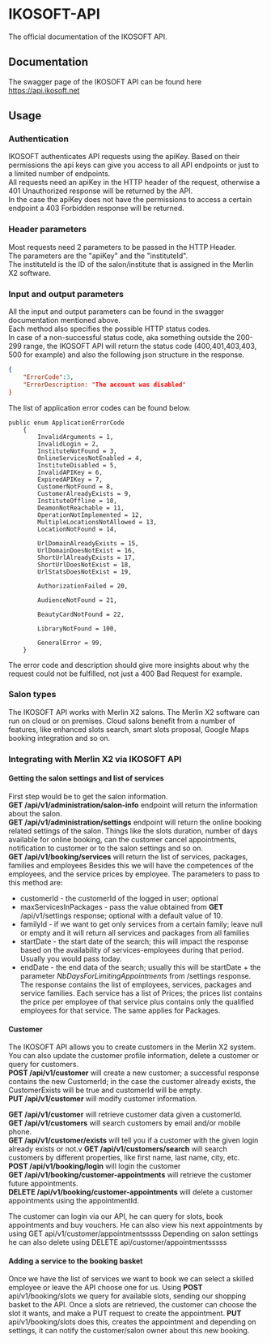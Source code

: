 # IKOSOFT-API

The official documentation of the IKOSOFT API.

## Documentation

The swagger page of the IKOSOFT API can be found here https://api.ikosoft.net

## Usage

### Authentication
IKOSOFT authenticates API requests using the apiKey. Based on their permissions the api keys can give you access to all API endpoints or just to a limited number of endpoints.<br>
All requests need an apiKey in the HTTP header of the request, otherwise a 401 Unauthorized response will be returned  by the API.<br>
In the case the apiKey does not have the permissions to access a certain endpoint a 403 Forbidden response will be returned.

### Header parameters
Most requests need 2 parameters to be passed in the HTTP Header.<br>
The parameters are the "apiKey" and the "instituteId".<br>
The instituteId is the ID of the salon/institute that is assigned in the Merlin X2 software.<br>

### Input and output parameters
All the input and output parameters can be found in the swagger documentation mentioned above.<br>
Each method also specifies the possible HTTP status codes.<br>
In case of a non-successful status code, aka something outside the 200-299 range, the IKOSOFT API will return the status code (400,401,403,403, 500 for example) and also the following json structure in the response.<br>
```JSON response in case of error
{
	"ErrorCode":3,
	"ErrorDescription: "The account was disabled"
}
```

The list of application error codes can be found below.
```
public enum ApplicationErrorCode
    {
        InvalidArguments = 1,
        InvalidLogin = 2,
        InstituteNotFound = 3,
        OnlineServicesNotEnabled = 4,
        InstituteDisabled = 5,
        InvalidAPIKey = 6,
        ExpiredAPIKey = 7,
        CustomerNotFound = 8,
        CustomerAlreadyExists = 9,
        InstituteOffline = 10,
        DeamonNotReachable = 11,
        OperationNotImplemented = 12,
        MultipleLocationsNotAllowed = 13,
        LocationNotFound = 14,

        UrlDomainAlreadyExists = 15,
        UrlDomainDoesNotExist = 16,
        ShortUrlAlreadyExists = 17,
        ShortUrlDoesNotExist = 18,
        UrlStatsDoesNotExist = 19,

        AuthorizationFailed = 20,

        AudienceNotFound = 21,

        BeautyCardNotFound = 22,

        LibraryNotFound = 100,

        GeneralError = 99,
    }
```
The error code and description should give more insights about why the request could not be fulfilled, not just a 400 Bad Request for example.

### Salon types
The IKOSOFT API works with Merlin X2 salons. The Merlin X2 software can run on cloud or on premises.
Cloud salons benefit from a number of features, like enhanced slots search, smart slots proposal, Google Maps booking integration and so on.

### Integrating with Merlin X2 via IKOSOFT API

#### Getting the salon settings and list of services
First step would be to get the salon information.<br>
**GET /api/v1/administration/salon-info** endpoint will return the information about the salon.<br>
**GET /api/v1/administration/settings** endpoint will return the online booking related settings of the salon. Things like the slots duration, number of days available for online booking, can the customer cancel appointments, notification to customer or to the salon settings and so on.<br>
**GET /api/v1/booking/services** will return the list of services, packages, families and employees
Besides this we will have the competences of the employees, and the service prices by employee.
The parameters to pass to this method are:
- customerId - the customerId of the logged in user; optional
- maxServicesInPackages - pass the value obtained from **GET** /api/v1/settings response; optional with a default value of 10.
- familyId - if we want to get only services from a certain family; leave null or empty and it will return all services and packages from all families
- startDate - the start date of the search; this will impact the response based on the availability of services-employees during that period. Usually you would pass today.
- endDate - the end data of the search; usually this will be startDate + the parameter *NbDaysForLimitingAppointments* from /settings response.
The response contains the list of employees, services, packages and service families.
Each service has a list of Prices; the prices list contains the price per employee of that service plus contains only the qualified employees for that service.
The same applies for Packages.

#### Customer
The IKOSOFT API allows you to create customers in the Merlin X2 system. You can also update the customer profile information, delete a customer or query for customers.<br>
**POST /api/v1/customer** will create a new customer; a successful response contains the new CustomerId; in the case the customer already exists, the CustomerExists will be true and customerId will be empty.<br>
**PUT /api/v1/customer** will modify customer information.<br>

**GET /api/v1/customer** will retrieve customer data given a customerId.<br>
**GET /api/v1/customers** will search customers by email and/or mobile phone.<br>
**GET /api/v1/customer/exists** will tell you if a customer with the given login already exists or not.v
**GET /api/v1/customers/search** will search customers by different properties, like first name, last name, city, etc.<br>
**POST /api/v1/booking/login** will login the customer<br>
**GET /api/v1/booking/customer-appointments** will retrieve the customer future appointments.<br>
**DELETE /api/v1/booking/customer-appointments** will delete a customer appointments using the appointmentId.<br>

The customer can login via our API, he can query for slots, book appointments and buy vouchers.
He can also view his next appointments by using GET api/v1/customer/appointmentsssss
Depending on salon settings he can also delete using DELETE api/customer/appointmentsssss



#### Adding a service to the booking basket
Once we have the list of services we want to book we can select a skilled employee or leave the API choose one for us.
Using **POST** api/v1/booking/slots we query for available slots, sending our shopping basket to the API.
Once a slots are retrieved, the customer can choose the slot it wants, and make a PUT request to create the appointment.
**PUT** api/v1/booking/slots does this, creates the appointment and depending on settings, it can notify the customer/salon owner about this new booking.




